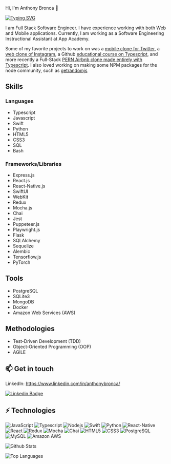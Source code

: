 Hi, I'm Anthony Bronca 👋

[![Typing SVG](https://readme-typing-svg.demolab.com?font=Fira+Code&pause=1000&color=2768F7&width=435&lines=Web+Developer;Mobile+Developer;Software+Engineer;Software+Engineering+Instructor)](https://git.io/typing-svg)

I am Full Stack Software Engineer. I have experience working with both Web and Mobile applications. Currently, I am working as a Software Engineering Instructional Assistant at App Academy.

Some of my favorite projects to work on was a [mobile clone for Twitter](https://github.com/AnthonyBronca/Twiller-mobile), a [web clone of Instagram](https://github.com/AnthonyBronca/Pixtagram), a Github [educational course on Typescript](https://github.com/AnthonyBronca/TypeScript-Course), and more recently a Full-Stack [PERN Airbnb clone made entirely with Typescript](https://github.com/AnthonyBronca/FireBnB). I also loved working on making some NPM packages for the node community, such as [getrandomjs](https://www.npmjs.com/package/getrandomjs)

## Skills
### Languages
- Typescript
- Javascript
- Swift
- Python
- HTML5
- CSS3
- SQL
- Bash


### Frameworks/Libraries
- Express.js
- React.js
- React-Native.js
- SwiftUI
- WebKit
- Redux
- Mocha.js
- Chai
- Jest
- Puppeteer.js
- Playwright.js
- Flask
- SQLAlchemy
- Sequelize
- Alembic
- Tensorflow.js
- PyTorch

## Tools
- PostgreSQL
- SQLite3
- MongoDB
- Docker
- Amazon Web Services (AWS)

## Methodologies
- Test-Driven Development (TDD)
- Object-Oriented Programming (OOP)
- AGILE

## 📫 Get in touch
LinkedIn: https://www.linkedin.com/in/anthonybronca/

[![Linkedin Badge](https://img.shields.io/badge/-AnthonyBronca-blue?style=flat-square&logo=Linkedin&logoColor=white&link=https://www.linkedin.com/in/anirudhemmadi/)](https://www.linkedin.com/in/anthonybronca/)


## ⚡ Technologies

![JavaScript](https://img.shields.io/badge/JavaScript-323330?style=for-the-badge&logo=javascript&logoColor=F7DF1E)
![Typescript](https://img.shields.io/badge/TypeScript-007ACC?style=for-the-badge&logo=typescript&logoColor=white)
![Nodejs](https://img.shields.io/badge/Node.js-43853D?style=for-the-badge&logo=node.js&logoColor=white)
![Swift](https://img.shields.io/badge/Swift-FA7343?style=for-the-badge&logo=swift&logoColor=white)
![Python](https://img.shields.io/badge/Python-3776AB?style=for-the-badge&logo=python&logoColor=white)
![React-Native](https://img.shields.io/badge/React_Native-20232A?style=for-the-badge&logo=react&logoColor=61DAFB)
![React](	https://img.shields.io/badge/React-20232A?style=for-the-badge&logo=react&logoColor=61DAFB)
![Redux](https://img.shields.io/badge/Redux-593D88?style=for-the-badge&logo=redux&logoColor=white)
![Mocha](https://img.shields.io/badge/mocha.js-323330?style=for-the-badge&logo=mocha&logoColor=Brown)
![Chai](https://img.shields.io/badge/chai.js-323330?style=for-the-badge&logo=chai&logoColor=red)
![HTML5](https://img.shields.io/badge/HTML5-E34F26?style=for-the-badge&logo=html5&logoColor=white)
![CSS3](https://img.shields.io/badge/CSS3-1572B6?style=for-the-badge&logo=css3&logoColor=white)
![PostgreSQL](https://img.shields.io/badge/PostgreSQL-316192?style=for-the-badge&logo=postgresql&logoColor=white)
![MySQL](https://img.shields.io/badge/MySQL-00000F?style=for-the-badge&logo=mysql&logoColor=white)
![Amazon AWS](https://img.shields.io/badge/Amazon_AWS-232F3E?style=for-the-badge&logo=amazon-aws&logoColor=white)
 
![Github Stats](https://github-readme-stats.vercel.app/api?username=anthonybronca&show_icons=true&theme=radical)

![Top Languages](https://github-readme-stats.vercel.app/api/top-langs/?username=anthonybronca&layout=compact)
<!-- **AnthonyBronca/AnthonyBronca** is a ✨ _special_ ✨ repository because its `README.md` (this file) appears on your GitHub profile. -->
